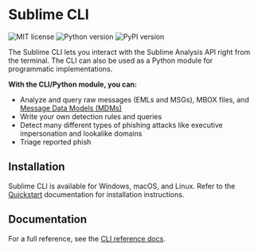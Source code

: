 # Sublime CLI

![MIT license](https://img.shields.io/badge/License-MIT-blue.svg) ![Python version](https://img.shields.io/badge/python-3.7+-blue.svg) ![PyPI version](https://badge.fury.io/py/sublime-cli.svg)

The Sublime CLI lets you interact with the Sublime Analysis API right from the terminal. The CLI can also be used as a Python module for programmatic implementations.

**With the CLI/Python module, you can:**

- Analyze and query raw messages (EMLs and MSGs), MBOX files, and [Message Data Models (MDMs)](https://dev.docs.sublimesecurity.com/docs/mdm)
- Write your own detection rules and queries
- Detect many different types of phishing attacks like executive impersonation and lookalike domains
- Triage reported phish

## Installation

Sublime CLI is available for Windows, macOS, and Linux. Refer to the [Quickstart](https://dev.docs.sublimesecurity.com/docs/quickstart) documentation for installation instructions.

## Documentation

For a full reference, see the [CLI reference docs](https://dev.docs.sublimesecurity.com/docs/sublime-cli).
